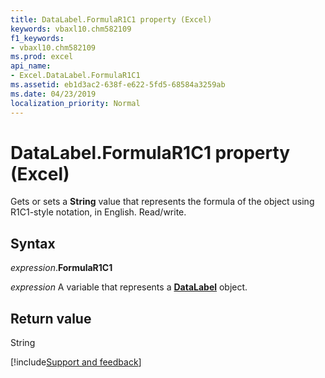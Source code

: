 ```yaml
---
title: DataLabel.FormulaR1C1 property (Excel)
keywords: vbaxl10.chm582109
f1_keywords:
- vbaxl10.chm582109
ms.prod: excel
api_name:
- Excel.DataLabel.FormulaR1C1
ms.assetid: eb1d3ac2-638f-e622-5fd5-68584a3259ab
ms.date: 04/23/2019
localization_priority: Normal
---
```



# DataLabel.FormulaR1C1 property (Excel)

Gets or sets a **String** value that represents the formula of the object using R1C1-style notation, in English. Read/write.


## Syntax

_expression_.**FormulaR1C1**

_expression_ A variable that represents a **[DataLabel](excel.datalabel(object).md)** object.


## Return value

String




[!include[Support and feedback](~/includes/feedback-boilerplate.md)]
